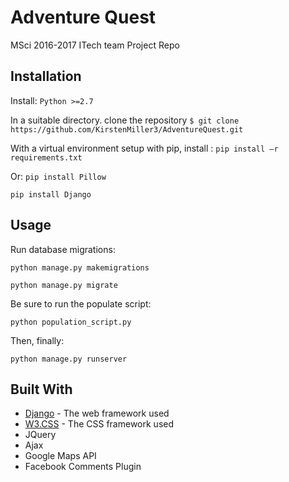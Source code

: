 # Adventure Quest
MSci 2016-2017 ITech team Project Repo

## Installation
Install:
`Python >=2.7`

In a suitable directory. clone the repository
`$ git clone https://github.com/KirstenMiller3/AdventureQuest.git`

With a virtual environment setup with pip, install :
`pip install –r requirements.txt`

Or:
`pip install Pillow`

`pip install Django`


## Usage

Run database migrations:

``python manage.py makemigrations``

``python manage.py migrate``

Be sure to run the populate script:

``python population_script.py``

Then, finally:

``python manage.py runserver``

## Built With
* [Django](https://docs.djangoproject.com/en/1.10/) - The web framework used
* [W3.CSS](https://www.w3schools.com/w3css/default.asp) - The CSS framework used
* JQuery
* Ajax
* Google Maps API
* Facebook Comments Plugin

